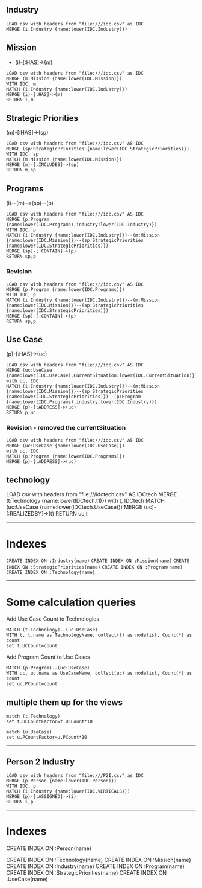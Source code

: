 
## Industry
~~~~
LOAD csv with headers from "file:///idc.csv" as IDC
MERGE (i:Industry {name:lower(IDC.Industry)})
~~~~

## Mission

- (i)-[:HAS]->(m)

~~~~
LOAD csv with headers from "file:///idc.csv" as IDC
MERGE (m:Mission {name:lower(IDC.Mission)})
WITH IDC, m
MATCH (i:Industry {name:lower(IDC.Industry)})
MERGE (i)-[:HAS]->(m)
RETURN i,m
~~~~

## Strategic Priorities

(m)-[:HAS]->(sp)

~~~
LOAD csv with headers from "file:///idc.csv" AS IDC
MERGE (sp:StrategicPriorities {name:lower(IDC.StrategicPriorities)})
WITH IDC, sp
MATCH (m:Mission {name:lower(IDC.Mission)})
MERGE (m)-[:INCLUDES]->(sp)
RETURN m,sp
~~~

## Programs

(i)--(m)-->(sp)--(p)


~~~
LOAD csv with headers from "file:///idc.csv" AS IDC
MERGE (p:Program {name:lower(IDC.Programs),industry:lower(IDC.Industry)})
WITH IDC, p
MATCH (i:Industry {name:lower(IDC.Industry)})--(m:Mission {name:lower(IDC.Mission)})--(sp:StrategicPriorities {name:lower(IDC.StrategicPriorities)})
MERGE (sp)-[:CONTAIN]->(p)
RETURN sp,p
~~~

### Revision

~~~
LOAD csv with headers from "file:///idc.csv" AS IDC
MERGE (p:Program {name:lower(IDC.Programs)})
WITH IDC, p
MATCH (i:Industry {name:lower(IDC.Industry)})--(m:Mission {name:lower(IDC.Mission)})--(sp:StrategicPriorities {name:lower(IDC.StrategicPriorities)})
MERGE (sp)-[:CONTAIN]->(p)
RETURN sp,p
~~~


## Use Case

(p)-[:HAS]->(uc)

~~~
LOAD csv with headers from "file:///idc.csv" AS IDC
MERGE (uc:UseCase {name:lower(IDC.UseCase),CurrentSituation:lower(IDC.CurrentSituation)})
with uc, IDC
MATCH (i:Industry {name:lower(IDC.Industry)})--(m:Mission {name:lower(IDC.Mission)})--(sp:StrategicPriorities {name:lower(IDC.StrategicPriorities)})--(p:Program {name:lower(IDC.Programs),industry:lower(IDC.Industry)})
MERGE (p)-[:ADDRESS]->(uc)
RETURN p,uc
~~~

### Revision - removed the currentSituation

~~~
LOAD csv with headers from "file:///idc.csv" AS IDC
MERGE (uc:UseCase {name:lower(IDC.UseCase)})
with uc, IDC
MATCH (p:Program {name:lower(IDC.Programs)})
MERGE (p)-[:ADDRESS]->(uc)
~~~


##  technology

LOAD csv with headers from "file:///idctech.csv" AS IDCtech
MERGE (t:Technology {name:lower(IDCtech.t1)})
with t, IDCtech
MATCH (uc:UseCase {name:lower(IDCtech.UseCase)})
MERGE (uc)-[:REALIZEDBY]->(t)
RETURN uc,t

---

# Indexes

`CREATE INDEX ON :Industry(name)`
`CREATE INDEX ON :Mission(name)`
`CREATE INDEX ON :StrategicPriorities(name)`
`CREATE INDEX ON :Program(name)`
`CREATE INDEX ON :Technology(name)`

---

# Some calculation queries

Add Use Case Count to Technologies
~~~
MATCH (t:Technology)--(uc:UseCase)
WITH t, t.name as TechnologyName, collect(t) as nodelist, Count(*) as count
set t.UCCount=count
~~~


Add Program Count to Use Cases
~~~
MATCH (p:Program)--(uc:UseCase)
WITH uc, uc.name as UseCaseName, collect(uc) as nodelist, Count(*) as count
set uc.PCount=count
~~~


## multiple them up for the views

~~~
match (t:Technology)
set t.UCCountFactor=t.UCCount*10
~~~

~~~
match (u:UseCase)
set u.PCountFactor=u.PCount*10
~~~

---
## Person 2 Industry

~~~
LOAD csv with headers from "file:///P2I.csv" as IDC
MERGE (p:Person {name:lower(IDC.Person)})
WITH IDC, p
MATCH (i:Industry {name:lower(IDC.VERTICALS)})
MERGE (p)-[:ASSIGNED]->(i)
RETURN i,p
~~~


---
# Indexes

CREATE INDEX ON :Person(name)

CREATE INDEX ON :Technology(name)
CREATE INDEX ON :Mission(name)
CREATE INDEX ON :Industry(name)
CREATE INDEX ON :Program(name)
CREATE INDEX ON :StrategicPriorities(name)
CREATE INDEX ON :UseCase(name)






